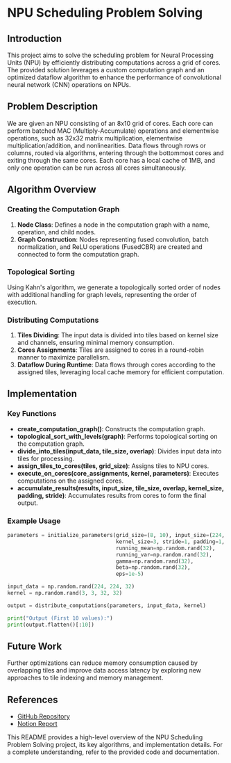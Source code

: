 # NPU Scheduling Problem Solving

## Introduction

This project aims to solve the scheduling problem for Neural Processing Units (NPU) by efficiently distributing computations across a grid of cores. The provided solution leverages a custom computation graph and an optimized dataflow algorithm to enhance the performance of convolutional neural network (CNN) operations on NPUs.

## Problem Description

We are given an NPU consisting of an 8x10 grid of cores. Each core can perform batched MAC (Multiply-Accumulate) operations and elementwise operations, such as 32x32 matrix multiplication, elementwise multiplication/addition, and nonlinearities. Data flows through rows or columns, routed via algorithms, entering through the bottommost cores and exiting through the same cores. Each core has a local cache of 1MB, and only one operation can be run across all cores simultaneously.

## Algorithm Overview

### Creating the Computation Graph

1. **Node Class**: Defines a node in the computation graph with a name, operation, and child nodes.
2. **Graph Construction**: Nodes representing fused convolution, batch normalization, and ReLU operations (FusedCBR) are created and connected to form the computation graph.

### Topological Sorting

Using Kahn's algorithm, we generate a topologically sorted order of nodes with additional handling for graph levels, representing the order of execution.

### Distributing Computations

1. **Tiles Dividing**: The input data is divided into tiles based on kernel size and channels, ensuring minimal memory consumption.
2. **Cores Assignments**: Tiles are assigned to cores in a round-robin manner to maximize parallelism.
3. **Dataflow During Runtime**: Data flows through cores according to the assigned tiles, leveraging local cache memory for efficient computation.

## Implementation

### Key Functions

- **create_computation_graph()**: Constructs the computation graph.
- **topological_sort_with_levels(graph)**: Performs topological sorting on the computation graph.
- **divide_into_tiles(input_data, tile_size, overlap)**: Divides input data into tiles for processing.
- **assign_tiles_to_cores(tiles, grid_size)**: Assigns tiles to NPU cores.
- **execute_on_cores(core_assignments, kernel, parameters)**: Executes computations on the assigned cores.
- **accumulate_results(results, input_size, tile_size, overlap, kernel_size, padding, stride)**: Accumulates results from cores to form the final output.

### Example Usage

```python
parameters = initialize_parameters(grid_size=(8, 10), input_size=(224, 224, 32),
                                   kernel_size=3, stride=1, padding=1, channels=32,
                                   running_mean=np.random.rand(32),
                                   running_var=np.random.rand(32),
                                   gamma=np.random.rand(32),
                                   beta=np.random.rand(32),
                                   eps=1e-5)

input_data = np.random.rand(224, 224, 32)
kernel = np.random.rand(3, 3, 32, 32)

output = distribute_computations(parameters, input_data, kernel)

print("Output (First 10 values):")
print(output.flatten()[:10])
```

## Future Work

Further optimizations can reduce memory consumption caused by overlapping tiles and improve data access latency by exploring new approaches to tile indexing and memory management.

## References

- [GitHub Repository](https://github.com/monte-carIo/NPU-Scheduling)
- [Notion Report](https://www.notion.so/10b0d1b688974ccf94ad658ce282486d?pvs=25)

This README provides a high-level overview of the NPU Scheduling Problem Solving project, its key algorithms, and implementation details. For a complete understanding, refer to the provided code and documentation.